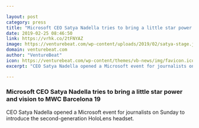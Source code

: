 ```yaml
---

layout: post
category: press
title: "Microsoft CEO Satya Nadella tries to bring a little star power and vision to MWC Barcelona 19"
date: 2019-02-25 08:46:50
link: https://vrhk.co/2tFNYAZ
image: https://venturebeat.com/wp-content/uploads/2019/02/satya-stage.jpg?w=1200&strip=all
domain: venturebeat.com
author: "VentureBeat"
icon: https://venturebeat.com/wp-content/themes/vb-news/img/favicon.ico
excerpt: "CEO Satya Nadella opened a Microsoft event for journalists on Sunday to introduce the second-generation HoloLens headset."

---
```


### Microsoft CEO Satya Nadella tries to bring a little star power and vision to MWC Barcelona 19

CEO Satya Nadella opened a Microsoft event for journalists on Sunday to introduce the second-generation HoloLens headset.